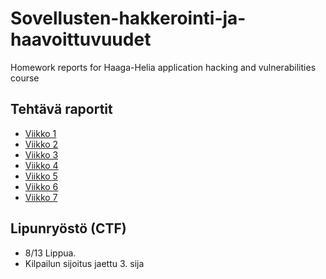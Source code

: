 # Sovellusten-hakkerointi-ja-haavoittuvuudet
Homework reports for Haaga-Helia application hacking and vulnerabilities course

## Tehtävä raportit
- [Viikko 1](h1/h1-korkeat-standardit.md)
- [Viikko 2](h2/h2-break-and-unbreak.md)
- [Viikko 3](h3/h3-No-strings-attached.md)
- [Viikko 4](h4/h4-kääntöpaikka.md)
- [Viikko 5](h5/h5-se-elää.md)
- [Viikko 6](h6/h6-sulaa-hulluutta.md)
- [Viikko 7](h7/h7-uhagre2.md)

## Lipunryöstö (CTF)
- 8/13 Lippua.
- Kilpailun sijoitus jaettu 3. sija
